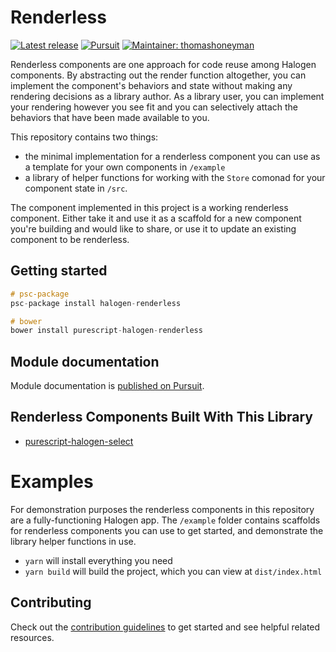 # Renderless

[![Latest release](http://img.shields.io/bower/v/purescript-halogen-renderless.svg)](https://github.com/thomashoneyman/purescript-halogen-renderless/releases)
[![Pursuit](http://pursuit.purescript.org/packages/purescript-halogen-renderless/badge)](http://pursuit.purescript.org/packages/purescript-halogen-renderless/)
[![Maintainer: thomashoneyman](https://img.shields.io/badge/maintainer-thomashoneyman-lightgrey.svg)](http://github.com/thomashoneyman)

Renderless components are one approach for code reuse among Halogen components. By abstracting out the render function altogether, you can implement the component's behaviors and state without making any rendering decisions as a library author. As a library user, you can implement your rendering however you see fit and you can selectively attach the behaviors that have been made available to you.

This repository contains two things:

- the minimal implementation for a renderless component you can use as a template for your own components in `/example`
- a library of helper functions for working with the `Store` comonad for your component state in `/src`.

The component implemented in this project is a working renderless component. Either take it and use it as a scaffold for a new component you're building and would like to share, or use it to update an existing component to be renderless.

## Getting started

``` purescript
# psc-package
psc-package install halogen-renderless

# bower
bower install purescript-halogen-renderless
```

## Module documentation

Module documentation is [published on Pursuit](http://pursuit.purescript.org/packages/purescript-halogen-renderless).

## Renderless Components Built With This Library

- [purescript-halogen-select](https://github.com/citizennet/purescript-halogen-select)

# Examples

For demonstration purposes the renderless components in this repository are a fully-functioning Halogen app. The `/example` folder contains scaffolds for renderless components you can use to get started, and demonstrate the library helper functions in use.

- `yarn` will install everything you need
- `yarn build` will build the project, which you can view at `dist/index.html`

## Contributing

Check out the [contribution guidelines](https://github.com/thomashoneyman/purescript-halogen-renderless/blob/master/.github/contributing.md) to get started and see helpful related resources.

